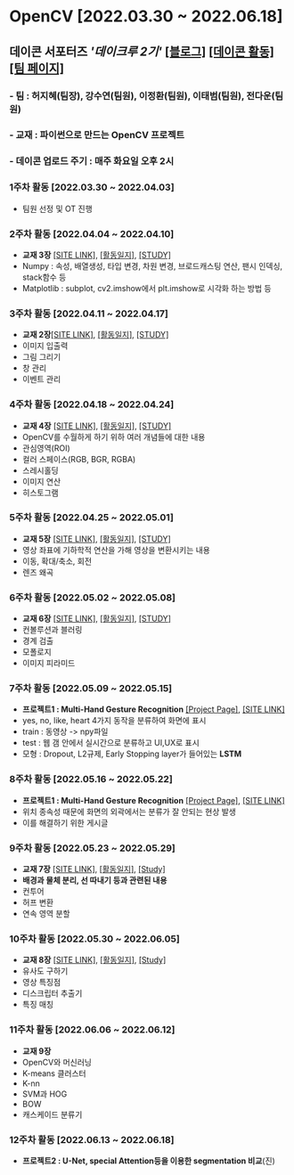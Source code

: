 # OpenCV [2022.03.30 ~ 2022.06.18] 
## 데이콘 서포터즈 *'데이크루 2기'* [[블로그]](https://blog.naver.com/soodagnu) [[데이콘 활동]](https://dacon.io/myprofile/409575/home) [[팀 페이지]](https://www.notion.so/DACrew-2-POS-6beb03c042ee4aff85be924b288cf0c3)
### - 팀 : 허지혜(팀장), 강수연(팀원), 이정환(팀원), 이태범(팀원), 전다운(팀원)
### - 교재 : 파이썬으로 만드는 OpenCV 프로젝트
### - 데이콘 업로드 주기 : 매주 화요일 오후 2시

### 1주차 활동 [2022.03.30 ~ 2022.04.03]
- 팀원 선정 및 OT 진행

### 2주차 활동 [2022.04.04 ~ 2022.04.10]
- **교재 3장** [[SITE LINK]](https://dacon.io/codeshare/4768?page=1&dtype=recent), [[활동일지]](https://blog.naver.com/soodagnu/222700589727), [[STUDY]]()
- Numpy : 속성, 배열생성, 타입 변경, 차원 변경, 브로드캐스팅 연산, 팬시 인덱싱, stack함수 등<br>
- Matplotlib : subplot, cv2.imshow에서 plt.imshow로 시각화 하는 방법 등

### 3주차 활동 [2022.04.11 ~ 2022.04.17]
- **교재 2장**[[SITE LINK]](https://dacon.io/codeshare/4837?page=1&dtype=recent), [[활동일지]](https://blog.naver.com/soodagnu/222707763430), [[STUDY]]()
- 이미지 입출력
- 그림 그리기
- 창 관리
- 이벤트 관리

### 4주차 활동 [2022.04.18 ~ 2022.04.24]
- **교재 4장** [[SITE LINK]](https://dacon.io/codeshare/4858?page=1&dtype=recent), [[활동일지]](https://blog.naver.com/soodagnu/222714960397), [[STUDY]](https://github.com/jihyeheo/OpenCV/blob/main/Chapter4/Cpater4Study.ipynb)
- OpenCV를 수월하게 하기 위하 여러 개념들에 대한 내용
- 관심영역(ROI)
- 컬러 스페이스(RGB, BGR, RGBA)
- 스레시홀딩
- 이미지 연산
- 히스토그램

### 5주차 활동 [2022.04.25 ~ 2022.05.01]
- **교재 5장** [[SITE LINK]](https://dacon.io/codeshare/4875?page=1&dtype=recent), [[활동일지]](https://blog.naver.com/soodagnu/222721878582), [[STUDY]](https://github.com/jihyeheo/OpenCV/blob/main/Chapter5/Chapter5Study.ipynb)
- 영상 좌표에 기하학적 연산을 가해 영상을 변환시키는 내용
- 이동, 확대/축소, 회전
- 렌즈 왜곡

### 6주차 활동 [2022.05.02 ~ 2022.05.08]
- **교재 6장** [[SITE LINK]](https://dacon.io/codeshare/4898?page=1&dtype=recent), [[활동일지]](https://blog.naver.com/soodagnu/222737326659), [[STUDY]]()
- 컨볼루션과 블러링
- 경계 검출
- 모폴로지
- 이미지 피라미드

### 7주차 활동 [2022.05.09 ~ 2022.05.15]
- **프로젝트1 : Multi-Hand Gesture Recognition** [[Project Page]](https://github.com/jihyeheo/HandGestureRecognition), [[SITE LINK]](https://dacon.io/codeshare/4956)
- yes, no, like, heart 4가지 동작을 분류하여 화면에 표시
- train : 동영상 -> npy파일
- test : 웹 갬 안에서 실시간으로 분류하고 UI,UX로 표시
- 모형 : Dropout, L2규제, Early Stopping layer가 들어있는 **LSTM**

### 8주차 활동 [2022.05.16 ~ 2022.05.22]
- **프로젝트1 : Multi-Hand Gesture Recognition** [[Project Page]](https://github.com/jihyeheo/HandGestureRecognition), [[SITE LINK]](https://dacon.io/codeshare/5006)
- 위치 종속성 때문에 화면의 외곽에서는 분류가 잘 안되는 현상 발생
- 이를 해결하기 위한 게시글

### 9주차 활동 [2022.05.23 ~ 2022.05.29]
- **교재 7장** [[SITE LINK]](https://dacon.io/codeshare/5072), [[활동일지]](https://blog.naver.com/soodagnu/222762063189), [[Study]](https://github.com/jihyeheo/OpenCV/blob/main/Chapter7/Chapter7Study.ipynb)
- **배경과 물체 분리, 선 따내기 등과 관련된 내용**
- 컨투어
- 허프 변환
- 연속 영역 분할

### 10주차 활동 [2022.05.30 ~ 2022.06.05]
- **교재 8장** [[SITE LINK]](https://dacon.io/codeshare/5106?page=1&dtype=recent&fType=), [[활동일지]](), [[Study]](https://github.com/jihyeheo/OpenCV/tree/main/Chapter8)
- 유사도 구하기
- 영상 특징점
- 디스크립터 추출기
- 특징 매칭

### 11주차 활동 [2022.06.06 ~ 2022.06.12]
- **교재 9장**
- OpenCV와 머신러닝
- K-means 클러스터
- K-nn
- SVM과 HOG 
- BOW
- 캐스케이드 분류기

### 12주차 활동 [2022.06.13 ~ 2022.06.18]
- **프로젝트2 : U-Net, special Attention등을 이용한 segmentation 비교**(진)
